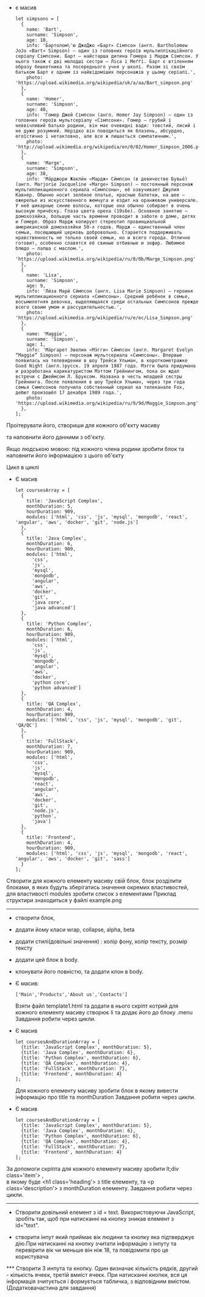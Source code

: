 - є масив

      let simpsons = [
        {
          name: 'Bart',
          surname: 'Simpson',
          age: 10,
          info: 'Бартолом\'ю ДжоДжо «Барт» Сімпсон (англ. Bartholomew JoJo «Bart» Simpson) — один із головних героїв мультиплікаційного серіалу Сімпсони. Барт — найстарша дитина Гомера і Мардж Сімпсон. У нього також є дві молодші сестри — Ліса і Меґґі. Барт є втіленням образу бешкетника та посереднього учня у школі. Разом зі своїм батьком Барт є одним із найвідоміших персонажів у цьому серіалі.',
          photo: 'https://upload.wikimedia.org/wikipedia/uk/a/aa/Bart_simpson.png'
        },
        {
          name: 'Homer',
          surname: 'Simpson',
          age: 40,
          info: 'Гомер Джей Сімпсон (англ. Homer Jay Simpson) — один із головних героїв мультсеріалу «Сімпсони». Гомер — грубий і неввічливий батько родини, він має очевидні вади: товстий, лисий і не дуже розумний. Нерідко він поводиться як блазень, абсурдно, егоїстично і нетактовно, але все ж лишається симпатичним.',
          photo: 'http://upload.wikimedia.org/wikipedia/en/0/02/Homer_Simpson_2006.png'
        },
        {
          name: 'Marge',
          surname: 'Simpson',
          age: 38,
          info: 'Ма́рджори Жакли́н «Мардж» Си́мпсон (в девичестве Бувье́) (англ. Marjorie Jacqueline «Marge» Simpson) — постоянный персонаж мультипликационного сериала «Симпсоны», её озвучивает Джулия Кавнер. Обычно носит зелёное платье, красные балетки, на шее — ожерелье из искусственного жемчуга и ездит на оранжевом универсале. У неё шикарные синие волосы, которые она обычно собирает в очень высокую причёску. Глаза цвета ореха (19s6e). Основное занятие — домохозяйка, большую часть времени проводит в заботе о доме, детях и Гомере. Образ Мардж копирует стереотип провинциальной американской домохозяйки 50-х годов. Мардж — единственный член семьи, посещающий церковь добровольно. Старается поддерживать нравственность не только своей семьи, но и всего города. Отлично готовит, особенно славятся её свиные отбивные и зефир. Любимое блюдо — лапша с маслом.',
          photo: 'https://upload.wikimedia.org/wikipedia/ru/0/0b/Marge_Simpson.png'
        },
        {
          name: 'Lisa',
          surname: 'Simpson',
          age: 9,
          info: 'Ли́за Мари́ Си́мпсон (англ. Lisa Marie Simpson) — героиня мультипликационного сериала «Симпсоны». Средний ребёнок в семье, восьмилетняя девочка, выделяющаяся среди остальных Симпсонов прежде всего своим умом и рассудительностью.',
          photo: 'https://upload.wikimedia.org/wikipedia/ru/e/ec/Lisa_Simpson.png'
        },
        {
          name: 'Maggie',
          surname: 'Simpson',
          age: 1,
          info: 'Ма́ргарет Эвелин «Мэ́гги» Си́мпсон (англ. Margaret Evelyn “Maggie” Simpson) — персонаж мультсериала «Симпсоны». Впервые появилась на телевидении в шоу Трейси Ульман, в короткометражке Good Night (англ.)русск. 19 апреля 1987 года. Мэгги была придумана и разработана карикатуристом Мэттом Грейнингом, пока он ждал встречи с Джеймсом Л. Бруксом. Названа в честь младшей сестры Грейнинга. После появления в шоу Трейси Ульман, через три года семья Симпсонов получила собственный сериал на телеканале Fox, дебют произошёл 17 декабря 1989 года.',
          photo: 'https://upload.wikimedia.org/wikipedia/ru/9/9d/Maggie_Simpson.png'
        },
      ];

Проітерувати його, створиши для кожного об'єкту  масиву <div class='member'> та наповнити його данними з об'єкту.

Якщо людською мовою: під кожного члена родини зробити блок та наповнити його інформацією з цього об'єкту

Цикл в циклі

- Є масив

      let coursesArray = [
        {
          title: 'JavaScript Complex',
          monthDuration: 5,
          hourDuration: 909,
          modules: ['html', 'css', 'js', 'mysql', 'mongodb', 'react', 'angular', 'aws', 'docker', 'git', 'node.js']
        },
        {
          title: 'Java Complex',
          monthDuration: 6,
          hourDuration: 909,
          modules: ['html',
            'css',
            'js',
            'mysql',
            'mongodb',
            'angular',
            'aws',
            'docker',
            'git',
            'java core',
            'java advanced']
        },
        {
          title: 'Python Complex',
          monthDuration: 6,
          hourDuration: 909,
          modules: ['html',
            'css',
            'js',
            'mysql',
            'mongodb',
            'angular',
            'aws',
            'docker',
            'python core',
            'python advanced']
        },
        {
          title: 'QA Complex',
          monthDuration: 4,
          hourDuration: 909,
          modules: ['html', 'css', 'js', 'mysql', 'mongodb', 'git', 'QA/QC']
        },
        {
          title: 'FullStack',
          monthDuration: 7,
          hourDuration: 909,
          modules: ['html',
            'css',
            'js',
            'mysql',
            'mongodb',
            'react',
            'angular',
            'aws',
            'docker',
            'git',
            'node.js',
            'python',
            'java']
        },
        {
          title: 'Frontend',
          monthDuration: 4,
          hourDuration: 909,
          modules: ['html', 'css', 'js', 'mysql', 'mongodb', 'react', 'angular', 'aws', 'docker', 'git', 'sass']
        }
      ];

Створити для кожного елементу масиву свій блок, блок розділити блоками, в яких будуть зберігатись значення окремих властивостей, для властивості modules зробити список з елементами
Приклад структири знаходиться у файлі example.png

------------------

- створити блок,
- додати йому класи wrap, collapse, alpha, beta
- додати стилі(довільні значення) : колір фону, колір тексту, розмір тексту
- додати цей блок в body.
- клонувати його повністю, та додати клон в body.

- Є масив:

      ['Main','Products','About us','Contacts']

  Взяти файл template1.html та додати в нього скріпт котрий для кожного елементу масиву створює li та додає його до блоку .menu
  Завдання робити через цикли.

- Є масив

      let coursesAndDurationArray = [
        {title: 'JavaScript Complex', monthDuration: 5},
        {title: 'Java Complex', monthDuration: 6},
        {title: 'Python Complex', monthDuration: 6},
        {title: 'QA Complex', monthDuration: 4},
        {title: 'FullStack', monthDuration: 7},
        {title: 'Frontend', monthDuration: 4}
      ];
 
  Для кожного елементу масиву зробити блок в якому вивести інформацію про title та monthDuration
  Завдання робити через цикли.

- Є масив

      let coursesAndDurationArray = [
        {title: 'JavaScript Complex', monthDuration: 5},
        {title: 'Java Complex', monthDuration: 6},
        {title: 'Python Complex', monthDuration: 6},
        {title: 'QA Complex', monthDuration: 4},
        {title: 'FullStack', monthDuration: 7},
        {title: 'Frontend', monthDuration: 4}
      ];

За допомоги скріпта для кожного елементу масиву зробити lt;div class='item'> ,  
в якому буде &lt;h1 class='heading'>  з title  елементу, та &lt;p class='description'> з monthDuration елементу.
Завдання робити через цикли.

-----------

- Створити довільний елемент з id = text.  Використовуючи JavaScript, зробіть так, щоб при натисканні на кнопку зникав елемент з id="text".


- створити інпут який приймає вік людини та кнопку яка підтверджує дію.При натисканні на кнопку зчитати інформацію з інпуту та перевірити вік чи меньше він ніж 18, та повідомити про це користувача


*** Створити 3 инпута та кнопку. Один визначає кількість рядків, другий - кількість ячеєк, третій вмиіст ячеєк.
При натисканні кнопки, вся ця інформація зчитується і формується табличка, з відповідним вмістом.
(Додатковачастина для завдання)
